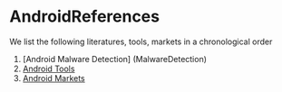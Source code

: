 # AndroidReferences

We list the following literatures, tools, markets in a chronological order

1. [Android Malware Detection] (MalwareDetection)
2. [Android Tools](AndroidTools)
3. [Android Markets](AndroidMarkets)
